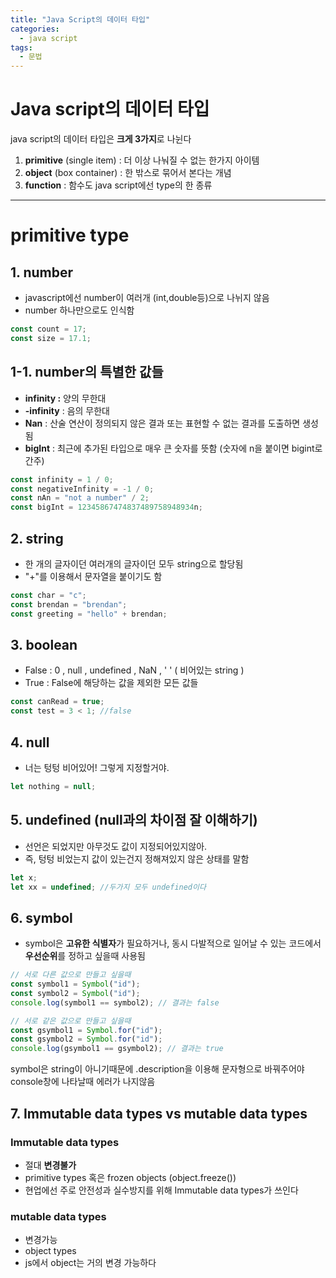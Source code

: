 ```yaml
---
title: "Java Script의 데이터 타입"
categories:
  - java script
tags:
  - 문법
---
```


# Java script의 데이터 타입

java script의 데이터 타입은 **크게 3가지**로 나뉜다

1. **primitive** (single item) : 더 이상 나눠질 수 없는 한가지 아이템
2. **object** (box container) : 한 밖스로 묶어서 본다는 개념
3. **function** : 함수도 java script에선 type의 한 종류

---

# primitive type

## 1. number

- javascript에선 number이 여러개 (int,double등)으로 나뉘지 않음
- number 하나만으로도 인식함

```javascript
const count = 17;
const size = 17.1;
```

## 1-1. number의 특별한 값들

- **infinity :** 양의 무한대
- **-infinity** : 음의 무한대
- **Nan** : 산술 연산이 정의되지 않은 결과 또는 표현할 수 없는 결과를 도출하면 생성됨
- **bigInt** : 최근에 추가된 타입으로 매우 큰 숫자를 뜻함 (숫자에 n을 붙이면 bigint로 간주)

```javascript
const infinity = 1 / 0;
const negativeInfinity = -1 / 0;
const nAn = "not a number" / 2;
const bigInt = 12345867474837489758948934n;
```

## 2. string

- 한 개의 글자이던 여러개의 글자이던 모두 string으로 할당됨
- "+"를 이용해서 문자열을 붙이기도 함

```javascript
const char = "c";
const brendan = "brendan";
const greeting = "hello" + brendan;
```

## 3. boolean

- False : 0 , null , undefined , NaN , ' ' ( 비어있는 string )
- True : False에 해당하는 값을 제외한 모든 값들

```javascript
const canRead = true;
const test = 3 < 1; //false
```

## 4. null

- 너는 텅텅 비어있어! 그렇게 지정할거야.

```javascript
let nothing = null;
```

## 5. undefined (null과의 차이점 잘 이해하기)

- 선언은 되었지만 아무것도 값이 지정되어있지않아.
- 즉, 텅텅 비었는지 값이 있는건지 정해져있지 않은 상태를 말함

```javascript
let x;
let xx = undefined; //두가지 모두 undefined이다
```

## 6. symbol

- symbol은 **고유한 식별자**가 필요하거나, 동시 다발적으로 일어날 수 있는 코드에서 **우선순위**를 정하고 싶을때 사용됨

```javascript
// 서로 다른 값으로 만들고 싶을때
const symbol1 = Symbol("id");
const symbol2 = Symbol("id");
console.log(symbol1 == symbol2); // 결과는 false

// 서로 같은 값으로 만들고 싶을때
const gsymbol1 = Symbol.for("id");
const gsymbol2 = Symbol.for("id");
console.log(gsymbol1 == gsymbol2); // 결과는 true
```

symbol은 string이 아니기때문에 .description을 이용해 문자형으로 바꿔주어야 console창에 나타날때 에러가 나지않음

## 7. Immutable data types vs mutable data types

### Immutable data types

- 절대 **변경불가**
- primitive types 혹은 frozen objects (object.freeze())
- 현업에선 주로 안전성과 실수방지를 위해 Immutable data types가 쓰인다

### mutable data types

- 변경가능
- object types
- js에서 object는 거의 변경 가능하다
